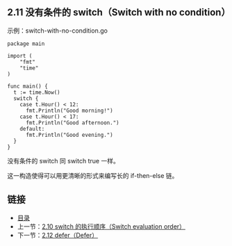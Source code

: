 ## 2.11 没有条件的 switch（Switch with no condition）

示例：switch-with-no-condition.go

    package main

    import (
        "fmt"
        "time"
    )

    func main() {
      t := time.Now()
      switch {
        case t.Hour() < 12:
          fmt.Println("Good morning!")
        case t.Hour() < 17:
          fmt.Println("Good afternoon.")
        default:
          fmt.Println("Good evening.")
      }
    }

没有条件的 switch 同 switch true 一样。

这一构造使得可以用更清晰的形式来编写长的 if-then-else 链。

## 链接
* [目录](https://github.com/gnefiy/go-tour-zh/blob/master/README.md)
* 上一节：[2.10 switch 的执行顺序（Switch evaluation order）](https://github.com/gnefiy/go-tour-zh/blob/master/tour/flowcontrol/02.10.md)
* 下一节：[2.12 defer（Defer）](https://github.com/gnefiy/go-tour-zh/blob/master/tour/flowcontrol/02.12.md)
